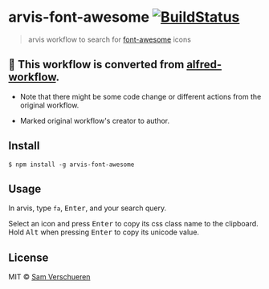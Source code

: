 # arvis-font-awesome [![BuildStatus](https://api.travis-ci.com/jopemachine/arvis-font-awesome.svg)](https://www.npmjs.com/package/arvis-font-awesome)

> arvis workflow to search for [font-awesome](http://fontawesome.io/) icons

## 🔗 This workflow is converted from [alfred-workflow](https://github.com/SamVerschueren/alfred-font-awesome).

* Note that there might be some code change or different actions from the original workflow.

* Marked original workflow's creator to author.

## Install

```
$ npm install -g arvis-font-awesome
```

## Usage

In arvis, type `fa`, <kbd>Enter</kbd>, and your search query.

Select an icon and press <kbd>Enter</kbd> to copy its css class name to the clipboard.<br>
Hold <kbd>Alt</kbd> when pressing <kbd>Enter</kbd> to copy its unicode value.

## License

MIT © [Sam Verschueren](https://github.com/SamVerschueren)
